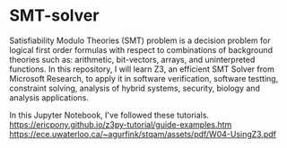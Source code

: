 # SMT-solver
Satisfiability Modulo Theories (SMT) problem is a decision problem for logical first order formulas with respect to combinations of background theories such as: arithmetic, bit-vectors, arrays, and uninterpreted functions. In this repository, I will learn Z3, an efficient SMT Solver from Microsoft Research, to apply it in software verification, software testting, constraint solving, analysis of hybrid systems, security, biology and analysis applications.

In this Jupyter Notebook, I've followed these tutorials.
https://ericpony.github.io/z3py-tutorial/guide-examples.htm
https://ece.uwaterloo.ca/~agurfink/stqam/assets/pdf/W04-UsingZ3.pdf

